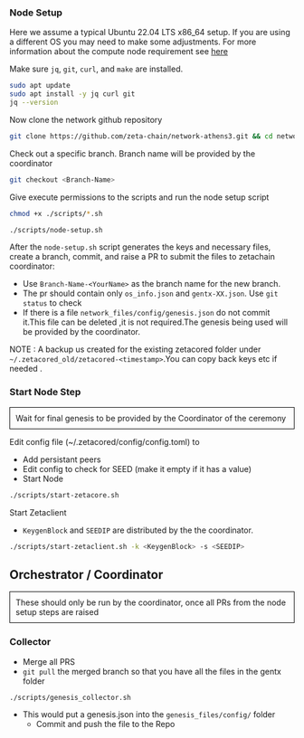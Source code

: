 ### Node Setup
Here we assume a typical Ubuntu 22.04 LTS x86_64 setup. If you are using a different OS you may need to make some adjustments.
For more information about the compute node requirement see [here](hosting.md)

Make sure `jq`, `git`, `curl`, and `make` are installed. 

```bash
sudo apt update
sudo apt install -y jq curl git 
jq --version
```

Now clone the network github repository
```bash
git clone https://github.com/zeta-chain/network-athens3.git && cd network-athens3
```

Check out a specific branch. Branch name will be provided by the coordinator
```bash
git checkout <Branch-Name>
```

Give execute permissions to the scripts and run the node setup script
```bash
chmod +x ./scripts/*.sh
```

```bash
./scripts/node-setup.sh
```

After the `node-setup.sh` script generates the keys and necessary
files, create a branch, commit, and raise a PR to submit the files
to zetachain coordinator:

  - Use `Branch-Name-<YourName>` as the branch name for the new branch.
  - The pr should contain only `os_info.json` and `gentx-XX.json`. Use `git status` to check
  - If there is a file `network_files/config/genesis.json` do not commit it.This file can be deleted ,it is not required.The genesis being used will be provided by the coordinator.

NOTE : A backup us created for the existing zetacored folder under `~/.zetacored_old/zetacored-<timestamp>`.You can copy back keys etc if needed .
    

  

### Start Node Step
<div style="border: 1px solid black; padding: 10px;">
Wait for final genesis to be provided by the Coordinator of the ceremony
</div>

Edit config file (~/.zetacored/config/config.toml) to
  - Add persistant peers
  - Edit config to check for SEED (make it empty if it has a value)
  - Start Node

```bash
./scripts/start-zetacore.sh
```

Start Zetaclient
  - `KeygenBlock` and `SEEDIP` are distributed by the the coordinator.

```bash
./scripts/start-zetaclient.sh -k <KeygenBlock> -s <SEEDIP>
```

## Orchestrator / Coordinator
<div style="border: 1px solid black; padding: 10px;">
These should only be run by the coordinator, once all PRs from the node setup steps are raised
</div>

### Collector
- Merge all PRS
- `git pull` the merged branch so that you have all the files in the gentx folder

```bash
./scripts/genesis_collector.sh
```

- This would put a genesis.json into the `genesis_files/config/` folder
    - Commit and push the file to the Repo